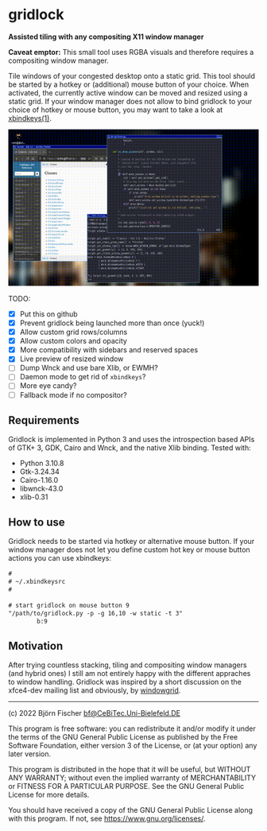 # gridlock

**Assisted tiling with any compositing X11 window manager**

**Caveat emptor:** This small tool uses RGBA visuals and therefore requires a
               compositing window manager.

Tile windows of your congested desktop onto a static grid. This tool should
be started by a hotkey or (additional) mouse button of your choice. When
activated, the currently active window can be moved and resized using a static
grid. If your window manager does not allow to bind gridlock to your choice of
hotkey or mouse button, you may want to take a look at
[xbindkeys(1)](https://www.nongnu.org/xbindkeys/).

![Gridlock Screenshot](demo.gif?raw=true)

TODO:
- [X] Put this on github
- [X] Prevent gridlock being launched more than once (yuck!)
- [X] Allow custom grid rows/columns
- [X] Allow custom colors and opacity
- [X] More compatibility with sidebars and reserved spaces
- [X] Live preview of resized window
- [ ] Dump Wnck and use bare Xlib, or EWMH?
- [ ] Daemon mode to get rid of `xbindkeys`?
- [ ] More eye candy?
- [ ] Fallback mode if no compositor?

## Requirements

Gridlock is implemented in Python 3 and uses the introspection based APIs of
GTK+ 3, GDK, Cairo and Wnck, and the native Xlib binding. Tested with:
- Python 3.10.8
- Gtk-3.24.34
- Cairo-1.16.0
- libwnck-43.0
- xlib-0.31

## How to use

Gridlock needs to be started via hotkey or alternative mouse button. If your
window manager does not let you define custom hot key or mouse button actions
you can use xbindkeys:
```
#
# ~/.xbindkeysrc
#

# start gridlock on mouse button 9
"/path/to/gridlock.py -p -g 16,10 -w static -t 3"
        b:9
```

## Motivation

After trying countless stacking, tiling and compositing window managers
(and hybrid ones) I still am not entirely happy with the different
appraches to window handling. Gridlock was inspired by a short discussion
on the xfce4-dev mailing list and obviously, by [windowgrid](http://windowgrid.net/).

---

(c) 2022 Björn Fischer <bf@CeBiTec.Uni-Bielefeld.DE>

This program is free software: you can redistribute it and/or modify it
under the terms of the GNU General Public License as published by the
Free Software Foundation, either version 3 of the License, or (at your
option) any later version.

This program is distributed in the hope that it will be useful,
but WITHOUT ANY WARRANTY; without even the implied warranty of
MERCHANTABILITY or FITNESS FOR A PARTICULAR PURPOSE. See the GNU General
Public License for more details.

You should have received a copy of the GNU General Public License along
with this program. If not, see <https://www.gnu.org/licenses/>.

